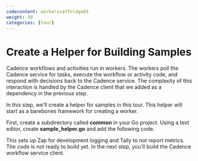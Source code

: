 ```yaml
---
codecontent: workerscaffoldgo03
weight: 30
categories: [tour]
---
```


# Create a Helper for Building Samples

Cadence workflows and activities run in workers. The workers poll the Cadence service for tasks, execute the 
workflow or activity code, and respond with decisions back to the Cadence service. The complexity of this 
interaction is handled by the Cadence client that we added as a dependency in the previous step. 

In this step, we'll create a helper for samples in this tour. This helper will start as a barebones framework 
for creating a worker. 

First, create a subdirectory called **common** in your Go project. Using a text editor, create 
**sample_helper.go** and add the following code.

This sets up Zap for development logging and Tally to not report metrics. The code is not ready to build yet. 
In the next step, you'll build the Cadence workflow service client.
